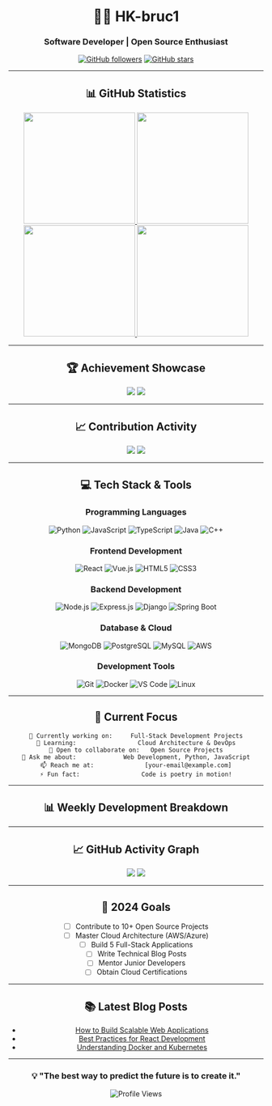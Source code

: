 <div align="center">
  
# 👨‍💻 HK-bruc1

### Software Developer | Open Source Enthusiast

[![GitHub followers](https://img.shields.io/github/followers/HK-bruc1?label=Followers&style=social)](https://github.com/HK-bruc1)
[![GitHub stars](https://img.shields.io/github/stars/HK-bruc1?label=Stars&style=social)](https://github.com/HK-bruc1)

---

## 📊 GitHub Statistics

<!-- Dark Theme -->
<a href="https://github.com/anuraghazra/github-readme-stats">
  <img height=220 src="https://github-readme-stats-1-pied.vercel.app/api?username=HK-bruc1&show_icons=true&include_all_commits=true&count_private=true&show=reviews,discussions_started,discussions_answered,prs_merged,prs_merged_percentage&theme=tokyonight&hide_border=true&custom_title=HK-bruc1's%20GitHub%20Analytics#gh-dark-mode-only" />
</a>
<a href="https://github.com/anuraghazra/github-readme-stats">
  <img height=220 src="https://github-readme-stats-1-pied.vercel.app/api/top-langs/?username=HK-bruc1&layout=pie&theme=tokyonight&langs_count=8&card_width=350&hide_border=true&custom_title=Technology%20Stack#gh-dark-mode-only" />
</a>

<!-- Light Theme -->
<a href="https://github.com/anuraghazra/github-readme-stats">
  <img height=220 src="https://github-readme-stats-1-pied.vercel.app/api?username=HK-bruc1&show_icons=true&include_all_commits=true&count_private=true&show=reviews,discussions_started,discussions_answered,prs_merged,prs_merged_percentage&theme=default&hide_border=true&custom_title=HK-bruc1's%20GitHub%20Analytics#gh-light-mode-only" />
</a>
<a href="https://github.com/anuraghazra/github-readme-stats">
  <img height=220 src="https://github-readme-stats-1-pied.vercel.app/api/top-langs/?username=HK-bruc1&layout=pie&theme=default&langs_count=8&card_width=350&hide_border=true&custom_title=Technology%20Stack#gh-light-mode-only" />
</a>

---

## 🏆 Achievement Showcase

<!-- Dark Theme -->
<img src="https://github-profile-trophy.vercel.app/?username=HK-bruc1&theme=tokyonight&no-frame=true&no-bg=false&margin-w=4&row=2&column=4#gh-dark-mode-only" />

<!-- Light Theme -->
<img src="https://github-profile-trophy.vercel.app/?username=HK-bruc1&theme=flat&no-frame=true&no-bg=false&margin-w=4&row=2&column=4#gh-light-mode-only" />

---

## 📈 Contribution Activity

<!-- Dark Theme -->
<img src="https://github-readme-streak-stats.herokuapp.com/?user=HK-bruc1&theme=tokyonight&hide_border=true#gh-dark-mode-only" />

<!-- Light Theme -->
<img src="https://github-readme-streak-stats.herokuapp.com/?user=HK-bruc1&theme=default&hide_border=true#gh-light-mode-only" />

---

## 💻 Tech Stack & Tools

### Programming Languages
![Python](https://img.shields.io/badge/-Python-3776AB?style=flat-square&logo=Python&logoColor=white)
![JavaScript](https://img.shields.io/badge/-JavaScript-F7DF1E?style=flat-square&logo=JavaScript&logoColor=black)
![TypeScript](https://img.shields.io/badge/-TypeScript-3178C6?style=flat-square&logo=TypeScript&logoColor=white)
![Java](https://img.shields.io/badge/-Java-007396?style=flat-square&logo=Java&logoColor=white)
![C++](https://img.shields.io/badge/-C++-00599C?style=flat-square&logo=C%2B%2B&logoColor=white)

### Frontend Development
![React](https://img.shields.io/badge/-React-61DAFB?style=flat-square&logo=React&logoColor=black)
![Vue.js](https://img.shields.io/badge/-Vue.js-4FC08D?style=flat-square&logo=Vue.js&logoColor=white)
![HTML5](https://img.shields.io/badge/-HTML5-E34F26?style=flat-square&logo=HTML5&logoColor=white)
![CSS3](https://img.shields.io/badge/-CSS3-1572B6?style=flat-square&logo=CSS3&logoColor=white)

### Backend Development
![Node.js](https://img.shields.io/badge/-Node.js-339933?style=flat-square&logo=Node.js&logoColor=white)
![Express.js](https://img.shields.io/badge/-Express.js-000000?style=flat-square&logo=Express&logoColor=white)
![Django](https://img.shields.io/badge/-Django-092E20?style=flat-square&logo=Django&logoColor=white)
![Spring Boot](https://img.shields.io/badge/-Spring%20Boot-6DB33F?style=flat-square&logo=Spring-Boot&logoColor=white)

### Database & Cloud
![MongoDB](https://img.shields.io/badge/-MongoDB-47A248?style=flat-square&logo=MongoDB&logoColor=white)
![PostgreSQL](https://img.shields.io/badge/-PostgreSQL-336791?style=flat-square&logo=PostgreSQL&logoColor=white)
![MySQL](https://img.shields.io/badge/-MySQL-4479A1?style=flat-square&logo=MySQL&logoColor=white)
![AWS](https://img.shields.io/badge/-AWS-232F3E?style=flat-square&logo=Amazon-AWS&logoColor=white)

### Development Tools
![Git](https://img.shields.io/badge/-Git-F05032?style=flat-square&logo=Git&logoColor=white)
![Docker](https://img.shields.io/badge/-Docker-2496ED?style=flat-square&logo=Docker&logoColor=white)
![VS Code](https://img.shields.io/badge/-VS%20Code-007ACC?style=flat-square&logo=Visual-Studio-Code&logoColor=white)
![Linux](https://img.shields.io/badge/-Linux-FCC624?style=flat-square&logo=Linux&logoColor=black)

---

## 🚀 Current Focus

```
🔭 Currently working on:     Full-Stack Development Projects
🌱 Learning:                 Cloud Architecture & DevOps
👯 Open to collaborate on:   Open Source Projects
💬 Ask me about:             Web Development, Python, JavaScript
📫 Reach me at:              [your-email@example.com]
⚡ Fun fact:                 Code is poetry in motion!
```

---

## 📊 Weekly Development Breakdown

<!--START_SECTION:waka-->
<!--END_SECTION:waka-->

---

## 📈 GitHub Activity Graph

<!-- Dark Theme -->
<img src="https://github-readme-activity-graph.vercel.app/graph?username=HK-bruc1&theme=tokyo-night&bg_color=1a1b27&color=a9b1d6&line=f7768e&point=bb9af7&area=true&hide_border=true#gh-dark-mode-only" />

<!-- Light Theme -->
<img src="https://github-readme-activity-graph.vercel.app/graph?username=HK-bruc1&theme=minimal&bg_color=ffffff&color=333333&line=0969da&point=0969da&area=true&hide_border=true#gh-light-mode-only" />

---

## 🎯 2024 Goals

- [ ] Contribute to 10+ Open Source Projects
- [ ] Master Cloud Architecture (AWS/Azure)
- [ ] Build 5 Full-Stack Applications
- [ ] Write Technical Blog Posts
- [ ] Mentor Junior Developers
- [ ] Obtain Cloud Certifications

---

## 📚 Latest Blog Posts

<!-- BLOG-POST-LIST:START -->
- [How to Build Scalable Web Applications](link-to-blog-post)
- [Best Practices for React Development](link-to-blog-post)
- [Understanding Docker and Kubernetes](link-to-blog-post)
<!-- BLOG-POST-LIST:END -->

---

<div align="center">

### 💡 "The best way to predict the future is to create it."

![Profile Views](https://komarev.com/ghpvc/?username=HK-bruc1&color=brightgreen&style=flat-square&label=Profile+Views)

</div>

</div>